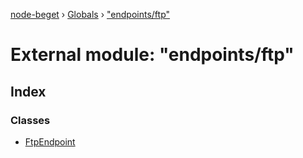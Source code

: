[node-beget](../README.md) › [Globals](../globals.md) › ["endpoints/ftp"](_endpoints_ftp_.md)

# External module: "endpoints/ftp"

## Index

### Classes

* [FtpEndpoint](../classes/_endpoints_ftp_.ftpendpoint.md)
